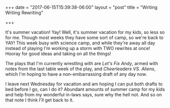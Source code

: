+++
date = "2017-06-15T15:39:38-06:00"
layout = "post"
title = "Writing Writing Rewriting"

+++

It's summer vacation! Yay! Well, it's summer vacation for my kids, so less so for me. Though most weeks they have some sort of camp, so we're back to YAY! This week busy with science camp, and while they're away all day instead of playing I'm working up a storm with TWO rewrites at once! Hooray for good ideas and taking on all the things!

The plays that I'm currently wrestling with are *Let's Fix Andy*, armed with notes from the last table week of the play, and *Cheerleaders VS. Aliens*, which I'm hoping to have a non-embarrassing draft of any day now.

I leave next Wednesday for vacation and am hoping I can put both drafts to bed before I go, can I do it? Abundant amounts of summer camp for my kids and help from my wonderful in-laws says, sure why the hell not. And so on that note I think I'll get back to it.